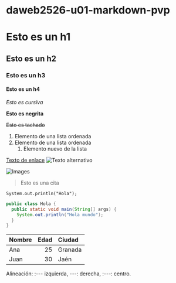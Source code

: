 # daweb2526-u01-markdown-pvp

# Esto es un h1

## Esto es un h2

### Esto es un h3

#### Esto es un h4

*Esto es cursiva*

**Esto es negrita**  

~~Esto es tachado~~


1. Elemento de una lista ordenada
2. Elemento de una lista ordenada
   1. Elemento nuevo de la lista


[Texto de enlace](https://iesalixar.org)
![Texto alternativo](https://placehold.co/400)

![Images](https://i.pinimg.com/474x/65/2f/11/652f11f95f3e76c539b4149113124600.jpg)

> Esto es una cita

`System.out.println("Hola");`

```java
public class Hola {
  public static void main(String[] args) {
    System.out.println("Hola mundo");
  }
}
```

| Nombre | Edad | Ciudad   |
|:-------|----:|:----------|
| Ana    |  25 | Granada   |
| Juan   |  30 | Jaén      |
Alineación: :--- izquierda, ---: derecha, :---: centro.
